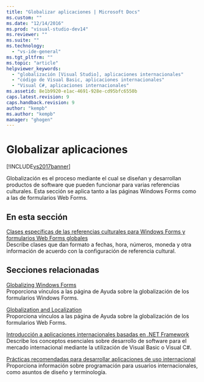 ```yaml
---
title: "Globalizar aplicaciones | Microsoft Docs"
ms.custom: ""
ms.date: "12/14/2016"
ms.prod: "visual-studio-dev14"
ms.reviewer: ""
ms.suite: ""
ms.technology: 
  - "vs-ide-general"
ms.tgt_pltfrm: ""
ms.topic: "article"
helpviewer_keywords: 
  - "globalización [Visual Studio], aplicaciones internacionales"
  - "código de Visual Basic, aplicaciones internacionales"
  - "Visual C#, aplicaciones internacionales"
ms.assetid: 8e1b9920-e1ac-4691-928e-cd95bfc6550b
caps.latest.revision: 9
caps.handback.revision: 9
author: "kempb"
ms.author: "kempb"
manager: "ghogen"
---
```

# Globalizar aplicaciones
[!INCLUDE[vs2017banner](../code-quality/includes/vs2017banner.md)]

Globalización es el proceso mediante el cual se diseñan y desarrollan productos de software que pueden funcionar para varias referencias culturales.  Esta sección se aplica tanto a las páginas Windows Forms como a las de formularios Web Forms.  
  
## En esta sección  
 [Clases específicas de las referencias culturales para Windows Forms y formularios Web Forms globales](../ide/culture-specific-classes-for-global-windows-forms-and-web-forms.md)  
 Describe clases que dan formato a fechas, hora, números, moneda y otra información de acuerdo con la configuración de referencia cultural.  
  
## Secciones relacionadas  
 [Globalizing Windows Forms](../Topic/Globalizing%20Windows%20Forms.md)  
 Proporciona vínculos a las página de Ayuda sobre la globalización de los formularios Windows Forms.  
  
 [Globalization and Localization](../Topic/ASP.NET%20Globalization%20and%20Localization.md)  
 Proporciona vínculos a las página de Ayuda sobre la globalización de los formularios Web Forms.  
  
 [Introducción a aplicaciones internacionales basadas en .NET Framework](../ide/introduction-to-international-applications-based-on-the-dotnet-framework.md)  
 Describe los conceptos esenciales sobre desarrollo de software para el mercado internacional mediante la utilización de Visual Basic o Visual C\#.  
  
 [Prácticas recomendadas para desarrollar aplicaciones de uso internacional](../Topic/Best%20Practices%20for%20Developing%20World-Ready%20Applications.md)  
 Proporciona información sobre programación para usuarios internacionales, como asuntos de diseño y terminología.